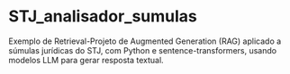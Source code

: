 # STJ_analisador_sumulas
Exemplo de Retrieval-Projeto de Augmented Generation (RAG) aplicado a súmulas jurídicas do STJ, com Python e sentence-transformers, usando modelos LLM para gerar resposta textual.
